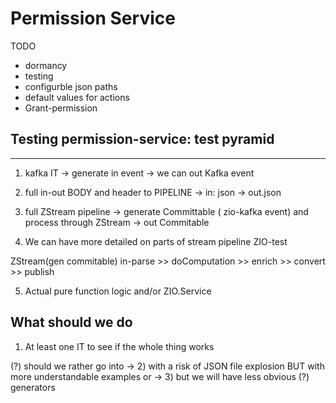 # Permission Service

TODO

- dormancy
- testing
- configurble json paths
- default values for actions
- Grant-permission

## Testing permission-service: test pyramid

---------------------------------

1. kafka IT
-> generate in event
-> we can out Kafka event

2. full in-out BODY and header to PIPELINE
-> in: json
-> out.json

3. full ZStream pipeline -> generate Committable ( zio-kafka event) and process through ZStream -> out Commitable

4. We can have more  detailed on parts of stream pipeline
ZIO-test

ZStream(gen commitable)
in-parse >> doComputation >> enrich >> convert >> publish

5. Actual pure function logic and/or ZIO.Service

What should we do
--------------------

1) At least one IT to see if the whole thing works

(?) should we rather go into
-> 2) with a risk of JSON file explosion BUT with more understandable examples
or
-> 3) but we will have less obvious (?) generators
